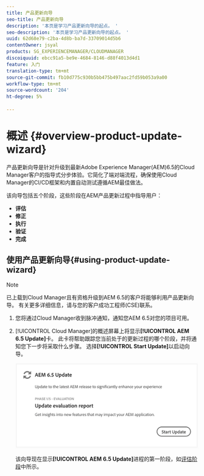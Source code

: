 ```yaml
---
title: 产品更新向导
seo-title: 产品更新向导
description: '本页是学习产品更新向导的起点。 '
seo-description: '本页是学习产品更新向导的起点。 '
uuid: 62d68e79-c2ba-4d8b-ba7d-33709014d5b6
contentOwner: jsyal
products: SG_EXPERIENCEMANAGER/CLOUDMANAGER
discoiquuid: ebcc91a5-be9e-4684-8146-d88f4013d4d1
feature: 入门
translation-type: tm+mt
source-git-commit: fb10d775c930b5bb475b497aac2fd59b053a9a00
workflow-type: tm+mt
source-wordcount: '204'
ht-degree: 5%

---
```



# 概述 {#overview-product-update-wizard}

产品更新向导是针对升级到最新Adobe Experience Manager(AEM)6.5的Cloud Manager客户的指导式分步体验。它简化了端对端流程，确保使用Cloud Manager的CI/CD框架和内置自动测试遵循AEM最佳做法。

该向导包括五个阶段，这些阶段在AEM产品更新过程中指导用户：

* **评估**
* **修正**
* **执行**
* **验证**
* **完成**


## 使用产品更新向导{#using-product-update-wizard}

>[!NOTE]
>
>已上载到Cloud Manager且有资格升级到AEM 6.5的客户将能够利用产品更新向导。 有关更多详细信息，请与您的客户成功工程师(CSE)联系。

1. 您将通过Cloud Manager收到脉冲通知，通知您AEM 6.5对您的项目可用。

1. [!UICONTROL Cloud Manager]的概述屏幕上将显示&#x200B;**[!UICONTROL AEM 6.5 Update]**&#x200B;卡。 此卡将帮助跟踪您当前处于的更新过程的哪个阶段，并将通知您下一步将采取什么步骤。 选择&#x200B;**[!UICONTROL Start Update]**&#x200B;以启动向导。

   ![](assets/Start-Update.png)

   该向导现在显示&#x200B;**[!UICONTROL AEM 6.5 Update]**&#x200B;进程的第一阶段，如[评估阶段](evaluation.md)中所示。

